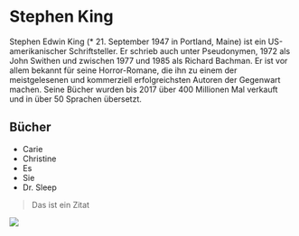 # Stephen King
Stephen Edwin King (* 21. September 1947 in Portland, Maine) ist ein US-amerikanischer Schriftsteller. Er schrieb auch unter Pseudonymen, 1972 als John Swithen und zwischen 1977 und 1985 als Richard Bachman. Er ist vor allem bekannt für seine Horror-Romane, die ihn zu einem der meistgelesenen und kommerziell erfolgreichsten Autoren der Gegenwart machen. Seine Bücher wurden bis 2017 über 400 Millionen Mal verkauft und in über 50 Sprachen übersetzt.
## Bücher
* Carie
* Christine
* Es
* Sie
* Dr. Sleep

> Das ist ein Zitat

<img src="https://upload.wikimedia.org/wikipedia/commons/e/e3/Stephen_King%2C_Comicon.jpg"/>